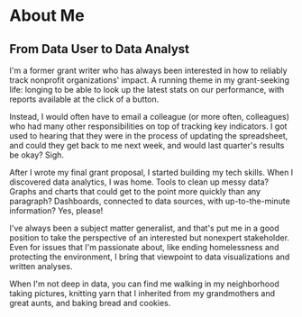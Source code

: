 # About Me

## From Data User to Data Analyst
I'm a former grant writer who has always been interested in how to reliably track nonprofit organizations' impact. A running theme in my grant-seeking life: longing to be able to look up the latest stats on our performance, with reports available at the click of a button.

Instead, I would often have to email a colleague (or more often, colleagues) who had many other responsibilities on top of tracking key indicators. I got used to hearing that they were in the process of updating the spreadsheet, and could they get back to me next week, and would last quarter's results be okay? Sigh.

After I wrote my final grant proposal, I started building my tech skills. When I discovered data analytics, I was home. Tools to clean up messy data? Graphs and charts that could get to the point more quickly than any paragraph? Dashboards, connected to data sources, with up-to-the-minute information? Yes, please!

I've always been a subject matter generalist, and that's put me in a good position to take the perspective of an interested but nonexpert stakeholder. Even for issues that I'm passionate about, like ending homelessness and protecting the environment, I bring that viewpoint to data visualizations and written analyses.

When I'm not deep in data, you can find me
walking in my neighborhood taking pictures, knitting yarn that I inherited from my grandmothers and great aunts, and baking bread and cookies.